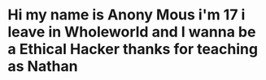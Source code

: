 # Hi my name is Anony Mous i'm 17  i leave in Wholeworld and I wanna be a Ethical Hacker thanks for teaching as Nathan
